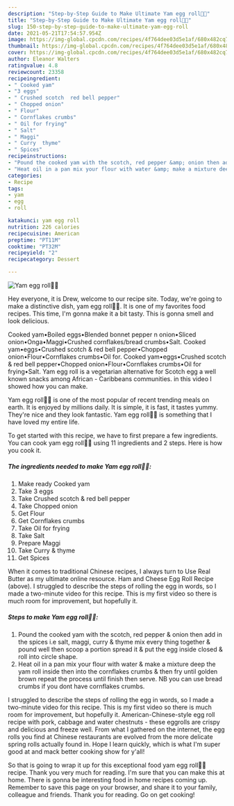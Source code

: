 ```yaml
---
description: "Step-by-Step Guide to Make Ultimate Yam egg roll🥚🥔"
title: "Step-by-Step Guide to Make Ultimate Yam egg roll🥚🥔"
slug: 150-step-by-step-guide-to-make-ultimate-yam-egg-roll
date: 2021-05-21T17:54:57.954Z
image: https://img-global.cpcdn.com/recipes/4f764dee03d5e1af/680x482cq70/yam-egg-roll-recipe-main-photo.jpg
thumbnail: https://img-global.cpcdn.com/recipes/4f764dee03d5e1af/680x482cq70/yam-egg-roll-recipe-main-photo.jpg
cover: https://img-global.cpcdn.com/recipes/4f764dee03d5e1af/680x482cq70/yam-egg-roll-recipe-main-photo.jpg
author: Eleanor Walters
ratingvalue: 4.8
reviewcount: 23358
recipeingredient:
- " Cooked yam"
- "3 eggs"
- " Crushed scotch  red bell pepper"
- " Chopped onion"
- " Flour"
- " Cornflakes crumbs"
- " Oil for frying"
- " Salt"
- " Maggi"
- " Curry  thyme"
- " Spices"
recipeinstructions:
- "Pound the cooked yam with the scotch, red pepper &amp; onion then add in the spices i.e salt, maggi, curry &amp; thyme mix every thing together &amp; pound well then scoop a portion spread it &amp; put the egg inside closed &amp; roll into circle shape."
- "Heat oil in a pan mix your flour with water &amp; make a mixture deep the yam roll inside then into the cornflakes crumbs &amp; then fry until golden brown repeat the process until finish then serve. NB you can use bread crumbs if you dont have cornflakes crumbs."
categories:
- Recipe
tags:
- yam
- egg
- roll

katakunci: yam egg roll 
nutrition: 226 calories
recipecuisine: American
preptime: "PT11M"
cooktime: "PT32M"
recipeyield: "2"
recipecategory: Dessert

---
```



![Yam egg roll🥚🥔](https://img-global.cpcdn.com/recipes/4f764dee03d5e1af/680x482cq70/yam-egg-roll-recipe-main-photo.jpg)

Hey everyone, it is Drew, welcome to our recipe site. Today, we're going to make a distinctive dish, yam egg roll🥚🥔. It is one of my favorites food recipes. This time, I'm gonna make it a bit tasty. This is gonna smell and look delicious.

Cooked yam•Boiled eggs•Blended bonnet pepper n onion•Sliced onion•Onga•Maggi•Crushed cornflakes/bread crumbs•Salt. Cooked yam•eggs•Crushed scotch &amp; red bell pepper•Chopped onion•Flour•Cornflakes crumbs•Oil for. Cooked yam•eggs•Crushed scotch &amp; red bell pepper•Chopped onion•Flour•Cornflakes crumbs•Oil for frying•Salt. Yam egg roll is a vegetarian alternative for Scotch egg a well known snacks among African - Caribbeans communities. in this video I showed how you can make.

Yam egg roll🥚🥔 is one of the most popular of recent trending meals on earth. It is enjoyed by millions daily. It is simple, it is fast, it tastes yummy. They're nice and they look fantastic. Yam egg roll🥚🥔 is something that I have loved my entire life.


To get started with this recipe, we have to first prepare a few ingredients. You can cook yam egg roll🥚🥔 using 11 ingredients and 2 steps. Here is how you cook it.

<!--inarticleads1-->

##### The ingredients needed to make Yam egg roll🥚🥔:

1. Make ready  Cooked yam
1. Take 3 eggs
1. Take  Crushed scotch &amp; red bell pepper
1. Take  Chopped onion
1. Get  Flour
1. Get  Cornflakes crumbs
1. Take  Oil for frying
1. Take  Salt
1. Prepare  Maggi
1. Take  Curry &amp; thyme
1. Get  Spices


When it comes to traditional Chinese recipes, I always turn to Use Real Butter as my ultimate online resource. Ham and Cheese Egg Roll Recipe (above). I struggled to describe the steps of rolling the egg in words, so I made a two-minute video for this recipe. This is my first video so there is much room for improvement, but hopefully it. 

<!--inarticleads2-->

##### Steps to make Yam egg roll🥚🥔:

1. Pound the cooked yam with the scotch, red pepper &amp; onion then add in the spices i.e salt, maggi, curry &amp; thyme mix every thing together &amp; pound well then scoop a portion spread it &amp; put the egg inside closed &amp; roll into circle shape.
1. Heat oil in a pan mix your flour with water &amp; make a mixture deep the yam roll inside then into the cornflakes crumbs &amp; then fry until golden brown repeat the process until finish then serve. NB you can use bread crumbs if you dont have cornflakes crumbs.


I struggled to describe the steps of rolling the egg in words, so I made a two-minute video for this recipe. This is my first video so there is much room for improvement, but hopefully it. American-Chinese-style egg roll recipe with pork, cabbage and water chestnuts - these eggrolls are crispy and delicious and freeze well. From what I gathered on the internet, the egg rolls you find at Chinese restaurants are evolved from the more delicate spring rolls actually found in. Hope I learn quickly, which is what I&#39;m super good at and mack better cooking show for y&#39;all! 

So that is going to wrap it up for this exceptional food yam egg roll🥚🥔 recipe. Thank you very much for reading. I'm sure that you can make this at home. There is gonna be interesting food in home recipes coming up. Remember to save this page on your browser, and share it to your family, colleague and friends. Thank you for reading. Go on get cooking!
